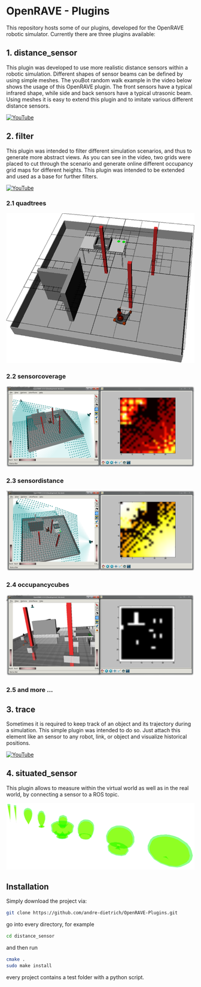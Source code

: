 # OpenRAVE - Plugins

This repository hosts some of our plugins, developed for the OpenRAVE robotic
simulator. Currently there are three plugins available:

## 1. distance_sensor

This plugin was developed to use more realistic distance sensors within a
robotic simulation. Different shapes of sensor beams can be defined by using
simple meshes. The youBot random walk example in the video below shows the usage
of this OpenRAVE plugin. The front sensors have a typical infrared shape, while
side and back sensors have a typical utrasonic beam. Using meshes it is easy to
extend this plugin and to imitate various different distance sensors.

[![YouTube](http://img.youtube.com/vi/Ts7Acf70D8U/0.jpg)](http://www.youtube.com/watch?v=Ts7Acf70D8U "watch on YouTube")

## 2. filter

This plugin was intended to filter different simulation scenarios, and thus to
generate more abstract views. As you can see in the video, two grids were placed
to cut through the scenario and generate online different occupancy grid maps
for different heights. This plugin was intended to be extended and used as a
base for further filters.

[![YouTube](http://img.youtube.com/vi/DTX2pXk5Q2Q/0.jpg)](http://www.youtube.com/watch?v=DTX2pXk5Q2Q "watch on YouTube")

### 2.1 quadtrees

![screenshot1](misc/filter_quadtree.png)

### 2.2 sensorcoverage

![screenshot2](misc/filter_sensorcoverage.png)

### 2.3 sensordistance

![screenshot3](misc/filter_sensordistance.png)

### 2.4 occupancycubes

![screenshot4](misc/filter_occupancycubes.png)

### 2.5 and more ...


## 3. trace

Sometimes it is required to keep track of an object and its trajectory during a
simulation. This simple plugin was intended to do so. Just attach this element
like an sensor to any robot, link, or object and visualize historical positions.

[![YouTube](http://img.youtube.com/vi/f_TOxP75buk/0.jpg)](http://www.youtube.com/watch?v=f_TOxP75buk "watch on YouTube")


## 4. situated_sensor

This plugin allows to measure within the virtual world as well as in the real
world, by connecting a sensor to a ROS topic.

![screenshot4](misc/situated_sensor.png)

## Installation

Simply download the project via:

```bash
git clone https://github.com/andre-dietrich/OpenRAVE-Plugins.git
```
go into every directory, for example

```bash
cd distance_sensor
```

and then run

```bash
cmake .
sudo make install
```
every project contains a test folder with a python script.
